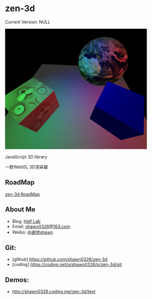 zen-3d
================================================
Current Version: NULL

![image](./test/resources/screen_shot.png)

JavaScript 3D library

一款WebGL 3D渲染器

RoadMap
--
[zen-3d RoadMap](https://trello.com/b/7Ie3DDBP)

About Me
--
* Blog: [Half Lab](http://www.halflab.me)
* Email: shawn0326@163.com
* Weibo: [@谢帅shawn](http://weibo.com/shawn0326)

Git:
--
* [github] https://github.com/shawn0326/zen-3d
* [coding] https://coding.net/u/shawn0326/p/zen-3d/git

Demos:
--
* http://shawn0326.coding.me/zen-3d/test
